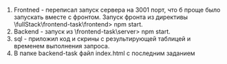 1. Frontned - переписал запуск сервера на 3001 порт, что б проще было запускать вместе с фронтом. Запуск фронта из директивы \fullStack\frontend-task\frontend> npm start.
2. Backend - запуск из \frontend-task\server> npm start.
3. sql - приложил код и скрины с результирующей таблицей и временем выполнения запроса.
4. В папке backend-task файл index.html с последним заданием 
